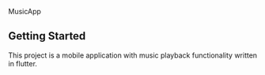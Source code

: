 MusicApp

## Getting Started

This project is a mobile application with music playback functionality written in flutter.

